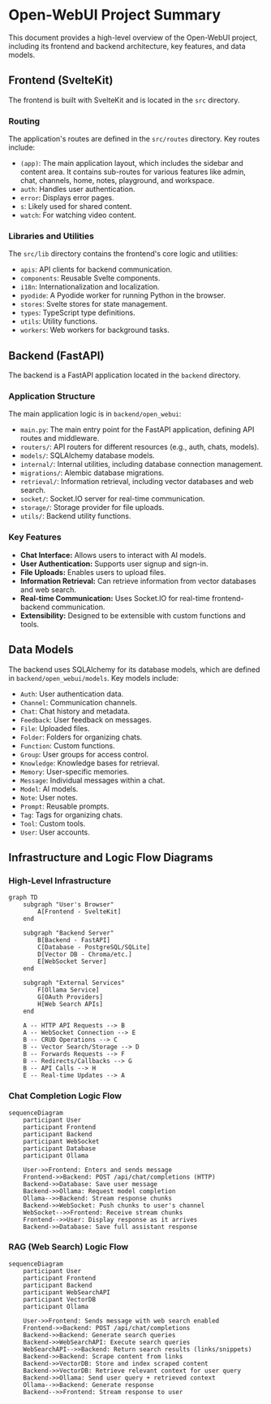# Open-WebUI Project Summary

This document provides a high-level overview of the Open-WebUI project, including its frontend and backend architecture, key features, and data models.

## Frontend (SvelteKit)

The frontend is built with SvelteKit and is located in the `src` directory.

### Routing

The application's routes are defined in the `src/routes` directory. Key routes include:

-   `(app)`: The main application layout, which includes the sidebar and content area. It contains sub-routes for various features like admin, chat, channels, home, notes, playground, and workspace.
-   `auth`: Handles user authentication.
-   `error`: Displays error pages.
-   `s`: Likely used for shared content.
-   `watch`: For watching video content.

### Libraries and Utilities

The `src/lib` directory contains the frontend's core logic and utilities:

-   `apis`: API clients for backend communication.
-   `components`: Reusable Svelte components.
-   `i18n`: Internationalization and localization.
-   `pyodide`: A Pyodide worker for running Python in the browser.
-   `stores`: Svelte stores for state management.
-   `types`: TypeScript type definitions.
-   `utils`: Utility functions.
-   `workers`: Web workers for background tasks.

## Backend (FastAPI)

The backend is a FastAPI application located in the `backend` directory.

### Application Structure

The main application logic is in `backend/open_webui`:

-   `main.py`: The main entry point for the FastAPI application, defining API routes and middleware.
-   `routers/`: API routers for different resources (e.g., auth, chats, models).
-   `models/`: SQLAlchemy database models.
-   `internal/`: Internal utilities, including database connection management.
-   `migrations/`: Alembic database migrations.
-   `retrieval/`: Information retrieval, including vector databases and web search.
-   `socket/`: Socket.IO server for real-time communication.
-   `storage/`: Storage provider for file uploads.
-   `utils/`: Backend utility functions.

### Key Features

-   **Chat Interface:** Allows users to interact with AI models.
-   **User Authentication:** Supports user signup and sign-in.
-   **File Uploads:** Enables users to upload files.
-   **Information Retrieval:** Can retrieve information from vector databases and web search.
-   **Real-time Communication:** Uses Socket.IO for real-time frontend-backend communication.
-   **Extensibility:** Designed to be extensible with custom functions and tools.

## Data Models

The backend uses SQLAlchemy for its database models, which are defined in `backend/open_webui/models`. Key models include:

-   `Auth`: User authentication data.
-   `Channel`: Communication channels.
-   `Chat`: Chat history and metadata.
-   `Feedback`: User feedback on messages.
-   `File`: Uploaded files.
-   `Folder`: Folders for organizing chats.
-   `Function`: Custom functions.
-   `Group`: User groups for access control.
-   `Knowledge`: Knowledge bases for retrieval.
-   `Memory`: User-specific memories.
-   `Message`: Individual messages within a chat.
-   `Model`: AI models.
-   `Note`: User notes.
-   `Prompt`: Reusable prompts.
-   `Tag`: Tags for organizing chats.
-   `Tool`: Custom tools.
-   `User`: User accounts.

## Infrastructure and Logic Flow Diagrams

### High-Level Infrastructure

```mermaid
graph TD
    subgraph "User's Browser"
        A[Frontend - SvelteKit]
    end

    subgraph "Backend Server"
        B[Backend - FastAPI]
        C[Database - PostgreSQL/SQLite]
        D[Vector DB - Chroma/etc.]
        E[WebSocket Server]
    end

    subgraph "External Services"
        F[Ollama Service]
        G[OAuth Providers]
        H[Web Search APIs]
    end

    A -- HTTP API Requests --> B
    A -- WebSocket Connection --> E
    B -- CRUD Operations --> C
    B -- Vector Search/Storage --> D
    B -- Forwards Requests --> F
    B -- Redirects/Callbacks --> G
    B -- API Calls --> H
    E -- Real-time Updates --> A
```

### Chat Completion Logic Flow

```mermaid
sequenceDiagram
    participant User
    participant Frontend
    participant Backend
    participant WebSocket
    participant Database
    participant Ollama

    User->>Frontend: Enters and sends message
    Frontend->>Backend: POST /api/chat/completions (HTTP)
    Backend->>Database: Save user message
    Backend->>Ollama: Request model completion
    Ollama-->>Backend: Stream response chunks
    Backend->>WebSocket: Push chunks to user's channel
    WebSocket-->>Frontend: Receive stream chunks
    Frontend-->>User: Display response as it arrives
    Backend->>Database: Save full assistant response
```

### RAG (Web Search) Logic Flow

```mermaid
sequenceDiagram
    participant User
    participant Frontend
    participant Backend
    participant WebSearchAPI
    participant VectorDB
    participant Ollama

    User->>Frontend: Sends message with web search enabled
    Frontend->>Backend: POST /api/chat/completions
    Backend->>Backend: Generate search queries
    Backend->>WebSearchAPI: Execute search queries
    WebSearchAPI-->>Backend: Return search results (links/snippets)
    Backend->>Backend: Scrape content from links
    Backend->>VectorDB: Store and index scraped content
    Backend->>VectorDB: Retrieve relevant context for user query
    Backend->>Ollama: Send user query + retrieved context
    Ollama-->>Backend: Generate response
    Backend-->>Frontend: Stream response to user
```
